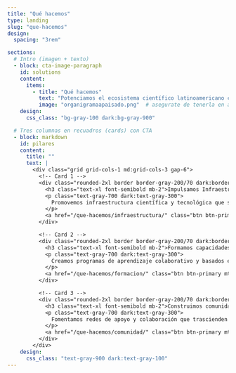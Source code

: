 ```yaml
---
title: "Qué hacemos"
type: landing
slug: "que-hacemos"
design:
  spacing: "3rem"

sections:
  # Intro (imagen + texto)
  - block: cta-image-paragraph
    id: solutions
    content:
      items:
        - title: "Qué hacemos"
          text: "Potenciamos el ecosistema científico latinoamericano con infraestructura, formación y comunidad."
          image: "organigramaapaisado.png"  # asegurate de tenerla en assets/media/
    design:
      css_class: "bg-gray-100 dark:bg-gray-900"

  # Tres columnas en recuadros (cards) con CTA
  - block: markdown
    id: pilares
    content:
      title: ""
      text: |
        <div class="grid grid-cols-1 md:grid-cols-3 gap-6">
          <!-- Card 1 -->
          <div class="rounded-2xl border border-gray-200/70 dark:border-gray-700/70 bg-white dark:bg-gray-900 p-6 shadow-sm hover:shadow transition">
            <h3 class="text-xl font-semibold mb-2">Impulsamos Infraestructura</h3>
            <p class="text-gray-700 dark:text-gray-300">
              Promovemos infraestructura científica y tecnológica que soporta la producción, gestión y reutilización de conocimiento.
            </p>
            <a href="/que-hacemos/infraestructura/" class="btn btn-primary mt-4 inline-block">Ver más</a>
          </div>

          <!-- Card 2 -->
          <div class="rounded-2xl border border-gray-200/70 dark:border-gray-700/70 bg-white dark:bg-gray-900 p-6 shadow-sm hover:shadow transition">
            <h3 class="text-xl font-semibold mb-2">Formamos capacidades</h3>
            <p class="text-gray-700 dark:text-gray-300">
              Creamos programas de aprendizaje colaborativo y basados en evidencia, que convierten conocimientos en acción, impulsando una investigación más abierta, eficiente y sostenible.
            </p>
            <a href="/que-hacemos/formacion/" class="btn btn-primary mt-4 inline-block">Ver más</a>
          </div>

          <!-- Card 3 -->
          <div class="rounded-2xl border border-gray-200/70 dark:border-gray-700/70 bg-white dark:bg-gray-900 p-6 shadow-sm hover:shadow transition">
            <h3 class="text-xl font-semibold mb-2">Construimos comunidad</h3>
            <p class="text-gray-700 dark:text-gray-300">
              Fomentamos redes de apoyo y colaboración que trascienden disciplinas, instituciones y países, para crecer y potenciar la ciencia desde América Latina hacia el mundo.
            </p>
            <a href="/que-hacemos/comunidad/" class="btn btn-primary mt-4 inline-block">Ver más</a>
          </div>
        </div>
    design:
      css_class: "text-gray-900 dark:text-gray-100"
---
```


